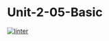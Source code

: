 # Unit-2-05-Basic
 [![linter](https://github.com/Aidan-Lalonde-Novales/Unit-2-05-Basic/workflows/linter/badge.svg)](https://github.com/marketplace/actions/super-linter)

